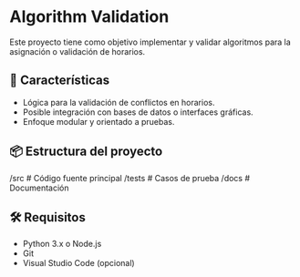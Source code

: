 # Algorithm Validation

Este proyecto tiene como objetivo implementar y validar algoritmos para la asignación o validación de horarios.

## 🧩 Características

- Lógica para la validación de conflictos en horarios.
- Posible integración con bases de datos o interfaces gráficas.
- Enfoque modular y orientado a pruebas.

## 📦 Estructura del proyecto

/src # Código fuente principal
/tests # Casos de prueba
/docs # Documentación


## 🛠️ Requisitos

- Python 3.x o Node.js
- Git
- Visual Studio Code (opcional)